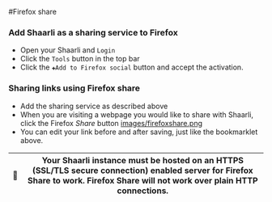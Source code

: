 #Firefox share
### Add Shaarli as a sharing service to Firefox

 * Open your Shaarli and `Login`
 * Click the `Tools` button in the top bar
 * Click the `✚Add to Firefox social` button and accept the activation.


### Sharing links using Firefox share

 * Add the sharing service as described above
 * When you are visiting a webpage you would like to share with Shaarli, click the Firefox _Share_ button [images/firefoxshare.png](images/firefoxshare.png.html)
 * You can edit your link before and after saving, just like the bookmarklet above.

|     | Your Shaarli instance must be hosted on an HTTPS (SSL/TLS secure connection) enabled server for Firefox Share to work. Firefox Share will not work over plain HTTP connections. |
|------|-------------------------------------------------------------------------------|
